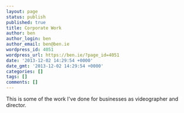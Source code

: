 ```yaml
---
layout: page
status: publish
published: true
title: Corporate Work
author: ben
author_login: ben
author_email: ben@ben.ie
wordpress_id: 4051
wordpress_url: https://ben.ie/?page_id=4051
date: '2013-12-02 14:29:54 +0000'
date_gmt: '2013-12-02 14:29:54 +0000'
categories: []
tags: []
comments: []
---
```

<p>This is some of the work I've done for businesses as videographer and director.</p>
